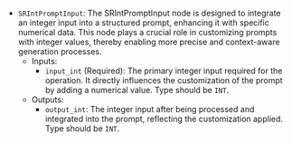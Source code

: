 - `SRIntPromptInput`: The SRIntPromptInput node is designed to integrate an integer input into a structured prompt, enhancing it with specific numerical data. This node plays a crucial role in customizing prompts with integer values, thereby enabling more precise and context-aware generation processes.
    - Inputs:
        - `input_int` (Required): The primary integer input required for the operation. It directly influences the customization of the prompt by adding a numerical value. Type should be `INT`.
    - Outputs:
        - `output_int`: The integer input after being processed and integrated into the prompt, reflecting the customization applied. Type should be `INT`.
